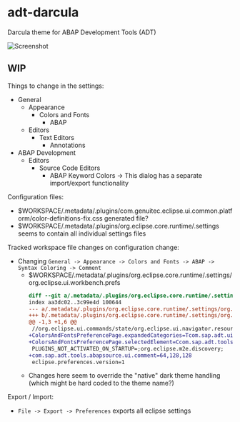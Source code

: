 # adt-darcula
Darcula theme for ABAP Development Tools (ADT)

![Screenshot](https://blogs.sap.com/wp-content/uploads/2017/07/oxygen.png)

## WIP
Things to change in the settings:
- General
  - Appearance
    - Colors and Fonts
      - ABAP
  - Editors
    - Text Editors
      - Annotations
- ABAP Development
  - Editors
    - Source Code Editors
      - ABAP Keyword Colors -> This dialog has a separate import/export functionality

Configuration files:
- $WORKSPACE/.metadata/.plugins/com.genuitec.eclipse.ui.common.platform/color-definitions-fix.css generated file?
- $WORKSPACE/.metadata/.plugins/org.eclipse.core.runtime/.settings seems to contain all individual settings files

Tracked workspace file changes on configuration change:
- Changing `General -> Appearance -> Colors and Fonts -> ABAP -> Syntax Coloring -> Comment`
  - $WORKSPACE/.metadata/.plugins/org.eclipse.core.runtime/.settings/org.eclipse.ui.workbench.prefs
    ```diff
    diff --git a/.metadata/.plugins/org.eclipse.core.runtime/.settings/org.eclipse.ui.workbench.prefs b/.metadata/.plugins/org.eclipse.core.runtime/.settings/org.eclipse.ui.workbench.prefs
    index aa3dc02..3c99e4d 100644
    --- a/.metadata/.plugins/org.eclipse.core.runtime/.settings/org.eclipse.ui.workbench.prefs
    +++ b/.metadata/.plugins/org.eclipse.core.runtime/.settings/org.eclipse.ui.workbench.prefs
    @@ -1,3 +1,6 @@
     //org.eclipse.ui.commands/state/org.eclipse.ui.navigator.resources.nested.changeProjectPresentation/org.eclipse.ui.commands.radioState=false
    +ColorsAndFontsPreferencePage.expandedCategories=Tcom.sap.adt.ui.presentation\tTcom.sap.adt.tools.abapsource.ui.syntaxHighlight
    +ColorsAndFontsPreferencePage.selectedElement=Ccom.sap.adt.tools.abapsource.ui.comment
     PLUGINS_NOT_ACTIVATED_ON_STARTUP=;org.eclipse.m2e.discovery;
    +com.sap.adt.tools.abapsource.ui.comment=64,128,128
     eclipse.preferences.version=1
     ```
   - Changes here seem to override the "native" dark theme handling (which might be hard coded to the theme name?)

Export / Import:
- `File -> Export -> Preferences` exports all eclipse settings
